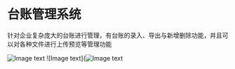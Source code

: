 # 台账管理系统
针对企业复杂庞大的台账进行管理，有台账的录入、导出与新增删除功能，并且可以对各种文件进行上传预览等管理功能

![Image text](https://github.com/flyingsnows/StandingBookManage/blob/master/img-storage/%E7%A4%BA%E4%BE%8B.png)
![Image text](![Image text](https://github.com/flyingsnows/StandingBookManage/blob/master/img-storage/%E7%A4%BA%E4%BE%8B.png)
